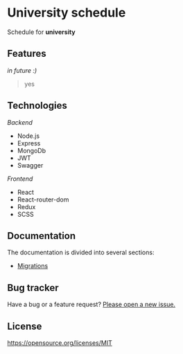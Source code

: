 # **University schedule**

Schedule for **university**


## **Features**

_in future :)_
> yes

## **Technologies**

_Backend_

* Node.js
* Express
* MongoDb
* JWT
* Swagger

_Frontend_

* React
* React-router-dom
* Redux
* SCSS

<!-- Test scripts

```javascript
print('test');
``` -->

## **Documentation**

The documentation is divided into several sections:

* [Migrations](https://github.com/taruuuch/nubip-schedule/docs/Migrations.md "Migrations")

## **Bug tracker**

Have a bug or a feature request? [Please open a new issue.](https://github.com/taruuuch/nubip-schedule/issues)

## **License**

https://opensource.org/licenses/MIT

